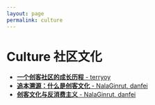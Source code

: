 ```yaml
---
layout: page
permalink: culture
---
```


# Culture 社区文化

* [__一个创客社区的成长历程__ - terryoy](szdiy_community_history)
* [__追本溯源：什么是创客文化__ - NalaGinrut, danfei](maker_culture_origin)
* [__创客文化与反消费主义__ - NalaGinrut, danfei](maker_and_anticonsumerism)

